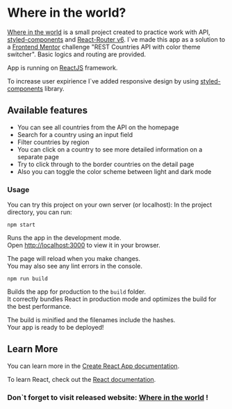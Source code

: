 # Where in the world?

[Where in the world](http://alltheworld.zeroff.tech/) is a small project created to practice work with API, [styled-components](https://styled-components.com/) and [React-Router v6](https://reactrouter.com/docs/en/v6). I`ve made this app as a solution to a [Frontend Mentor](https://www.frontendmentor.io/challenges/rest-countries-api-with-color-theme-switcher-5cacc469fec04111f7b848ca) challenge "REST Countries API with color theme switcher". Basic logics and routing are provided.

App is running on [ReactJS](https://reactjs.org/) framework.

To increase user expirience I`ve added responsive design by using [styled-components](https://styled-components.com/) library.

## Available features

- You can see all countries from the API on the homepage
- Search for a country using an input field
- Filter countries by region
- You can click on a country to see more detailed information on a separate page
- Try to click through to the border countries on the detail page
- Also you can toggle the color scheme between light and dark mode

### Usage

You can try this project on your own server (or localhost):
In the project directory, you can run:

`npm start`

Runs the app in the development mode.\
Open [http://localhost:3000](http://localhost:3000) to view it in your browser.

The page will reload when you make changes.\
You may also see any lint errors in the console.

`npm run build`

Builds the app for production to the `build` folder.\
It correctly bundles React in production mode and optimizes the build for the best performance.

The build is minified and the filenames include the hashes.\
Your app is ready to be deployed!

## Learn More

You can learn more in the [Create React App documentation](https://facebook.github.io/create-react-app/docs/getting-started).

To learn React, check out the [React documentation](https://reactjs.org/).

### Don`t forget to visit released website: [Where in the world](http://alltheworld.zeroff.tech/) !
